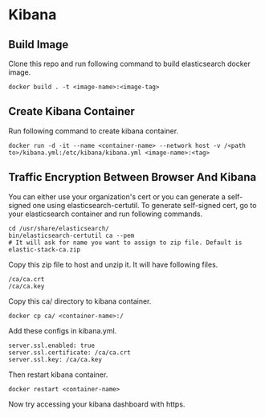 # Kibana
## Build Image
Clone this repo and run following command to build elasticsearch docker image.
```
docker build . -t <image-name>:<image-tag>
```

## Create Kibana Container
Run following command to create kibana container.
```
docker run -d -it --name <container-name> --network host -v /<path to>/kibana.yml:/etc/kibana/kibana.yml <image-name>:<tag>
```

## Traffic Encryption Between Browser And Kibana
You can either use your organization's cert or you can generate a self-signed one using elasticsearch-certutil.
To generate self-signed cert, go to your elasticsearch container and run following commands.
```
cd /usr/share/elasticsearch/
bin/elasticsearch-certutil ca --pem
# It will ask for name you want to assign to zip file. Default is elastic-stack-ca.zip
```
Copy this zip file to host and unzip it. It will have following files.
```
/ca/ca.crt
/ca/ca.key
```
Copy this ca/ directory to kibana container.
```
docker cp ca/ <container-name>:/
```
Add these configs in kibana.yml.
```
server.ssl.enabled: true
server.ssl.certificate: /ca/ca.crt
server.ssl.key: /ca/ca.key
```
Then restart kibana container.
```
docker restart <container-name>
```
Now try accessing your kibana dashboard with https.
